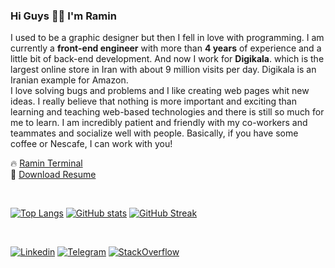 ### Hi Guys ✋🏻 I'm **Ramin**
I used to be a graphic designer but then I fell in love with programming.
I am currently a **front-end engineer** with more than **4 years** of experience and a little bit of back-end development. And now I work for **Digikala**. which is the largest online store in Iran with about 9 million visits per day. Digikala is an Iranian example for Amazon.
<br />
I love solving bugs and problems and I like creating web pages whit new ideas. I really believe that nothing is more important and exciting than learning and teaching web-based technologies and there is still so much for me to learn. I am incredibly patient and friendly with my co-workers and teammates and socialize well with people. Basically, if you have some coffee or Nescafe, I can work with you! 

🔥 [Ramin Terminal](https://raminrezaei.ir)
<br />
💎 [Download Resume](https://raminrezaei.ir/resume/)

<br />

[![Top Langs](https://github-readme-stats.vercel.app/api/top-langs/?username=raminr77&layout=compact&langs_count=6&hide=c%23,css,html&hide_title=true&theme=gruvbox&bg_color=000000&border_color=000000&text_color=f9f5d7)](https://github.com/anuraghazra/github-readme-stats)
[![GitHub stats](https://github-readme-stats.vercel.app/api?username=raminr77&count_private=true&show_icons=true&include_all_commits=true&hide_title=true&theme=gruvbox&bg_color=000000&border_color=000000&text_color=f9f5d7)](https://github.com/anuraghazra/github-readme-stats)
[![GitHub Streak](https://github-readme-streak-stats.herokuapp.com?user=raminr77&theme=gruvbox&hide_border=true&date_format=M%20j%5B%2C%20Y%5D&background=000000)](https://git.io/streak-stats)

<br />

[![Linkedin](https://img.shields.io/badge/-LinkedIn-076678?style=flat&logo=Linkedin&logoColor=fbf1c7)](https://www.linkedin.com/in/raminr77/)
[![Telegram](https://img.shields.io/badge/-Telegram-076678?style=flat&logo=telegram&logoColor=fbf1c7)](https://telegram.me/raminr77/)
[![StackOverflow](https://img.shields.io/badge/-StackOverflow-af3a03?style=flat&logo=stackoverflow&logoColor=fbf1c7)](https://stackoverflow.com/users/9749174/ramin-rezaei)
